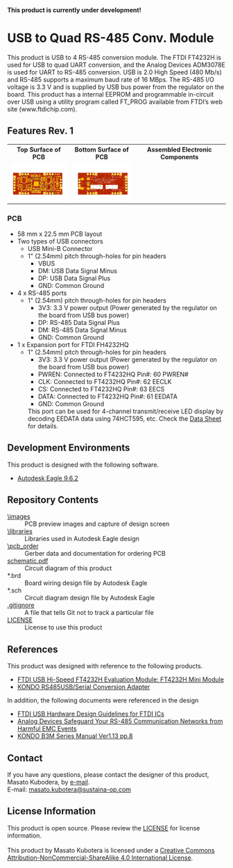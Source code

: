 <html lang="en">

<head>
	<meta charset="uft-8">
	<meta name="author" content="Masato Kubotera">
    <meta name="description" content="">
</head>

<body>
    <p><strong>This product is currently under development!</strong></p>
	<h1>USB to Quad RS-485 Conv. Module</h1>
        <p>
            This product is USB to 4 RS-485 conversion module. The FTDI FT4232H is used for USB to quad UART conversion, and the Analog Devices ADM3078E is used for UART to RS-485 conversion. USB is 2.0 High Speed (480 Mb/s) and RS-485 supports a maximum baud rate of 16 MBps. The RS-485 I/O voltage is 3.3 V and is supplied by USB bus power from the regulator on the board. This product has a internal EEPROM and programmable in-circuit over USB using a utility program called FT_PROG available from FTDI’s web site (www.ftdichip.com). 
        </p>
	<h2>Features Rev. 1</h2>
        <p>
            <table>
                <tr>
                    <th>Top Surface of PCB</th>
                    <th>Bottom Surface of PCB</th>
                    <th>Assembled Electronic Components</th>
                </tr>
                <tr>
                    <td><img src="./images/brd_top.png" width="160px"></td>
                    <td><img src="./images/brd_bottom.png" width="160px"></td>
                    <td><img src="" width="160px"></td>
                </tr>
            </table>
        </p>
    <h3>PCB</h3>
        <p>
            <ul>
                <li>58 mm x 22.5 mm PCB layout</li>
                <li>
                    Two types of USB connectors
                    <ul>
                        <li>USB Mini-B Connector</li>
                        <li>1" (2.54mm) pitch through-holes for pin headers
                            <ul>
                                <li>VBUS</li>
                                <li>DM: USB Data Signal Minus</li>
                                <li>DP: USB Data Signal Plus</li>
                                <li>GND: Common Ground</li>
                            </ul>
                        </li>
                    </ul>
                </li>
                <li>
                    4 x RS-485 ports
                    <ul>
                        <li>1" (2.54mm) pitch through-holes for pin headers
                            <ul>
                                <li>3V3: 3.3 V power output (Power generated by the regulator on the board from USB bus power)</li>
                                <li>DP: RS-485 Data Signal Plus</li>
                                <li>DM: RS-485 Data Signal Minus</li>
                                <li>GND: Common Ground</li>
                            </ul>
                        </li>
                    </ul>
                </li>
                <li>
                    1 x Expansion port for FTDI FH4232HQ
                    <ul>
                        <li>1" (2.54mm) pitch through-holes for pin headers
                            <ul>
                                <li>3V3: 3.3 V power output (Power generated by the regulator on the board from USB bus power)</li>
                                <li>PWREN: Connected to FT4232HQ Pin#: 60 PWREN#</li>
                                <li>CLK: Connected to FT4232HQ Pin#: 62 EECLK</li>
                                <li>CS: Connected to FT4232HQ Pin#: 63 EECS</li>
                                <li>DATA: Connected to FT4232HQ Pin#: 61 EEDATA</li>
                                <li>GND: Common Ground</li>
                            </ul>
                    This port can be used for 4-channel transmit/receive LED display by decoding EEDATA data using 74HCT595, etc. Check the <a href="https://ftdichip.com/wp-content/uploads/2020/08/DS_FT4232H.pdf#page=33">Data Sheet</a> for details.
                        </li>
                    </ul>
                </li>
            </ul>
        </p>
	<h2>Development Environments</h2>
    <p>
        This product is designed with the following software.
            <ul>
                <li><a href="https://www.autodesk.com/products/eagle/overview">Autodesk Eagle 9.6.2</a></li>
            </ul>
    </p>
    <h2>Repository Contents</h2>
        <p>
            <dl>
                <dt><a href="/images">\images</a></dt>
                <dd>PCB preview images and capture of design screen</dd>
                <dt><a href="/libraries">\libraries</a></dt>
                <dd>Libraries used in Autodesk Eagle design</dd>
                <!--
                    <dt><a href="/documents">\documents</a> </dt>
                    <dd>Documentation for making and using this product</dd>
                -->
                <dt><a href="/pcb_order">\pcb_order</a> </dt>
                <dd>Gerber data and documentation for ordering PCB</dd>
                <dt><a href="/schematic.pdf">schematic.pdf</a></dt>
                <dd>Circuit diagram of this product</dd>
                <dt>*.brd</dt>
                <dd>Board wiring design file by Autodesk Eagle</dd>
                <dt>*.sch</dt>
                <dd>Circuit diagram design file by Autodesk Eagle</dd>
                <dt><a href="/.gitignore">.gitignore</a></dt>
                <dd>A file that tells Git not to track a particular file</dd>
                <dt><a href="/LICENSE">LICENSE</a></dt>
                <dd>License to use this product</dd>
            </dl>
        </p>
    <!--
        <h2>Documentation</h2>
            <p>
                The following documents are available for this product.
                <ul>
                    <li><a href="/documents/BOM.md">\document\BOM.md</a>: List of electronic components assembled on the PCB</li>
                </ul>
            </p>
    -->
    <h2>References</h2>
        <p>
            This product was designed with reference to the following products.
            <ul>
                <li><a href="https://ftdichip.com/products/ft4232h-mini-module/">FTDI USB Hi-Speed FT4232H Evaluation Module: FT4232H Mini Module</a></li>
                <li><a href="https://kondo-robot.com/product/02133">KONDO RS485USB/Serial Conversion Adapter</a></li>
            </ul>
            In addition, the following documents were referenced in the design
            <ul>
                <li><a href="https://www.ftdichip.com/Support/Documents/AppNotes/AN_146_USB_Hardware_Design_Guidelines_for_FTDI_ICs.pdf">FTDI USB Hardware Design Guidelines for FTDI ICs</a></li>
                <li><a href="https://www.analog.com/media/en/analog-dialogue/volume-47/number-2/articles/safeguard-your-rs-485-communication-networks.pdf">Analog Devices Safeguard Your RS-485 Communication Networks from Harmful EMC Events</a></li>
                <li><a href="https://kondo-robot.com/w/wp-content/uploads/2014-B3M_series_manual_Ver.1.1.3.pdf#page=8">KONDO B3M Series Manual Ver1.13 pp.8</a></li>
            </ul>
        </p>
    <h2>Contact</h2>
        <p>
            If you have any questions, please contact the designer of this product, Masato Kubodera, by <a href="mailto:masato.kubotera@sustaina-op.com">e-mail</a>.<br>
            E-mail: <a href="mailto:masato.kubotera@sustaina-op.com">masato.kubotera@sustaina-op.com</a>
        </p>
    <h2>License Information</h2>
        <p>
            This product is open source. Please review the <a href="/LICENSE">LICENSE</a> for license information.<br>
            <br>
            This product by Masato Kubotera is licensed under a <a href="http://creativecommons.org/licenses/by-nc-sa/4.0/">Creative Commons Attribution-NonCommercial-ShareAlike 4.0 International License</a>.
        </p>
</body>
</html>

